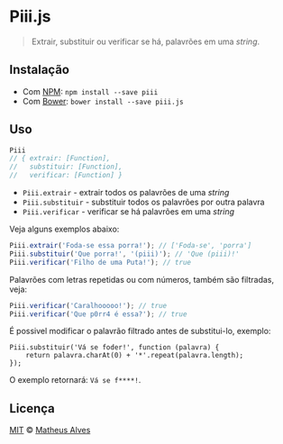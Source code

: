 # Piii.js

> Extrair, substituir ou verificar se há, palavrões em uma *string*.

## Instalação

 - Com [NPM](https://npmjs.com/): `npm install --save piii`
 - Com [Bower](http://bower.io/): `bower install --save piii.js`

## Uso

```js
Piii
// { extrair: [Function],
//   substituir: [Function],
//   verificar: [Function] }
```

 - `Piii.extrair` - extrair todos os palavrões de uma *string*
 - `Piii.substituir` - substituir todos os palavrões por outra palavra
 - `Piii.verificar` - verificar se há palavrões em uma *string*

Veja alguns exemplos abaixo:

```js
Piii.extrair('Foda-se essa porra!'); // ['Foda-se', 'porra']
Piii.substituir('Que porra!', '(piii)'); // 'Que (piii)!'
Piii.verificar('Filho de uma Puta!'); // true
```

Palavrões com letras repetidas ou com números, também são filtradas, veja:

```js
Piii.verificar('Caralhooooo!'); // true
Piii.verificar('Que p0rr4 é essa?'); // true
```

É possivel modificar o palavrão filtrado antes de substitui-lo, exemplo:

```
Piii.substituir('Vá se foder!', function (palavra) {
    return palavra.charAt(0) + '*'.repeat(palavra.length);
});
```

O exemplo retornará: `Vá se f****!`.

## Licença

[MIT](http://theuves.mit-license.org/) &copy; [Matheus Alves](https://twitter.com/theuves)